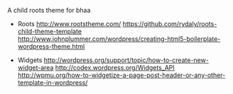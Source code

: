 A child roots theme for bhaa

- Roots
http://www.rootstheme.com/
https://github.com/rydaly/roots-child-theme-template
http://www.johnplummer.com/wordpress/creating-html5-boilerplate-wordpress-theme.html

- Widgets
http://wordpress.org/support/topic/how-to-create-new-widget-area
http://codex.wordpress.org/Widgets_API
http://wpmu.org/how-to-widgetize-a-page-post-header-or-any-other-template-in-wordpress/